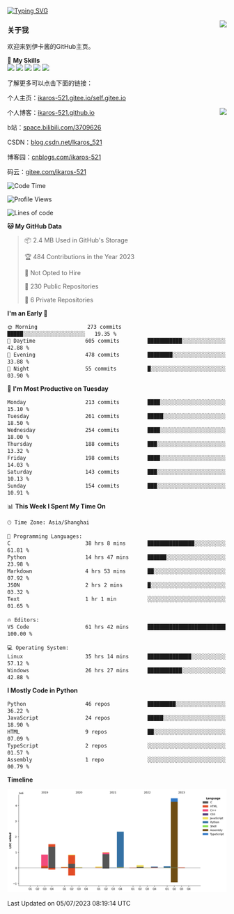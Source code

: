 [![Typing SVG](https://readme-typing-svg.herokuapp.com?size=25&duration=2500&color=8C43EA&vCenter=true&width=200&height=40&lines=Hi+Welcome+%F0%9F%91%8B%F0%9F%8F%BB;I'm+Love丶伊卡洛斯)](https://git.io/typing-svg)

<a href="#">
  <img align="right" src="https://github-readme-stats.vercel.app/api?username=Ikaros-521&count_private=true&show_icons=true&bg_color=15,f2f7fd,E0EAFC" />
</a>

### 关于我

欢迎来到伊卡酱的GitHub主页。

🌟 **My Skills**  
![](https://img.shields.io/badge/-C-A8B9CC?style=flat-square&logo=C&logoColor=fff)
![](https://img.shields.io/badge/-Python-3776AB?style=flat-square&logo=Python&logoColor=fff)
![](https://img.shields.io/badge/-JavaScript-F7DF1E?style=flat-square&logo=JavaScript&logoColor=fff)
![](https://img.shields.io/badge/-C++-00599C?style=flat-square&logo=Cpp&logoColor=fff)
![](https://img.shields.io/badge/-Linux-000000?style=flat-square&logo=Linux&logoColor=fff)

了解更多可以点击下面的链接：  

个人主页：[ikaros-521.gitee.io/self.gitee.io](https://ikaros-521.gitee.io/self.gitee.io/)  

<img align='right' src="https://github.com/Ikaros-521/Ikaros-521/assets/40910637/3a5e50bc-91dc-4aa5-b7a0-8b27ad1c2b33" height="432">

个人博客：[ikaros-521.github.io](https://ikaros-521.github.io/)  

b站：[space.bilibili.com/3709626](https://space.bilibili.com/3709626)  

CSDN：[blog.csdn.net/Ikaros_521](https://blog.csdn.net/Ikaros_521)  

博客园：[cnblogs.com/ikaros-521](https://www.cnblogs.com/ikaros-521)  

码云：[gitee.com/ikaros-521](https://gitee.com/ikaros-521)  


<!--START_SECTION:waka-->
![Code Time](http://img.shields.io/badge/Code%20Time-387%20hrs%2014%20mins-blue)

![Profile Views](http://img.shields.io/badge/Profile%20Views-37-blue)

![Lines of code](https://img.shields.io/badge/From%20Hello%20World%20I%27ve%20Written-11.6%20million%20lines%20of%20code-blue)

**🐱 My GitHub Data** 

> 📦 2.4 MB Used in GitHub's Storage 
 > 
> 🏆 484 Contributions in the Year 2023
 > 
> 🚫 Not Opted to Hire
 > 
> 📜 230 Public Repositories 
 > 
> 🔑 6 Private Repositories 
 > 
**I'm an Early 🐤** 

```text
🌞 Morning                273 commits         █████░░░░░░░░░░░░░░░░░░░░   19.35 % 
🌆 Daytime                605 commits         ███████████░░░░░░░░░░░░░░   42.88 % 
🌃 Evening                478 commits         ████████░░░░░░░░░░░░░░░░░   33.88 % 
🌙 Night                  55 commits          █░░░░░░░░░░░░░░░░░░░░░░░░   03.90 % 
```
📅 **I'm Most Productive on Tuesday** 

```text
Monday                   213 commits         ████░░░░░░░░░░░░░░░░░░░░░   15.10 % 
Tuesday                  261 commits         █████░░░░░░░░░░░░░░░░░░░░   18.50 % 
Wednesday                254 commits         ████░░░░░░░░░░░░░░░░░░░░░   18.00 % 
Thursday                 188 commits         ███░░░░░░░░░░░░░░░░░░░░░░   13.32 % 
Friday                   198 commits         ████░░░░░░░░░░░░░░░░░░░░░   14.03 % 
Saturday                 143 commits         ███░░░░░░░░░░░░░░░░░░░░░░   10.13 % 
Sunday                   154 commits         ███░░░░░░░░░░░░░░░░░░░░░░   10.91 % 
```


📊 **This Week I Spent My Time On** 

```text
🕑︎ Time Zone: Asia/Shanghai

💬 Programming Languages: 
C                        38 hrs 8 mins       ███████████████░░░░░░░░░░   61.81 % 
Python                   14 hrs 47 mins      ██████░░░░░░░░░░░░░░░░░░░   23.98 % 
Markdown                 4 hrs 53 mins       ██░░░░░░░░░░░░░░░░░░░░░░░   07.92 % 
JSON                     2 hrs 2 mins        █░░░░░░░░░░░░░░░░░░░░░░░░   03.32 % 
Text                     1 hr 1 min          ░░░░░░░░░░░░░░░░░░░░░░░░░   01.65 % 

🔥 Editors: 
VS Code                  61 hrs 42 mins      █████████████████████████   100.00 % 

💻 Operating System: 
Linux                    35 hrs 14 mins      ██████████████░░░░░░░░░░░   57.12 % 
Windows                  26 hrs 27 mins      ███████████░░░░░░░░░░░░░░   42.88 % 
```

**I Mostly Code in Python** 

```text
Python                   46 repos            █████████░░░░░░░░░░░░░░░░   36.22 % 
JavaScript               24 repos            █████░░░░░░░░░░░░░░░░░░░░   18.90 % 
HTML                     9 repos             ██░░░░░░░░░░░░░░░░░░░░░░░   07.09 % 
TypeScript               2 repos             ░░░░░░░░░░░░░░░░░░░░░░░░░   01.57 % 
Assembly                 1 repo              ░░░░░░░░░░░░░░░░░░░░░░░░░   00.79 % 
```



**Timeline**

![Lines of Code chart](https://raw.githubusercontent.com/Ikaros-521/Ikaros-521/main/assets/bar_graph.png)


 Last Updated on 05/07/2023 08:19:14 UTC
<!--END_SECTION:waka-->


<!--
**Ikaros-521/Ikaros-521** is a ✨ _special_ ✨ repository because its `README.md` (this file) appears on your GitHub profile.

Here are some ideas to get you started:

- 🔭 I’m currently working on ...
- 🌱 I’m currently learning ...
- 👯 I’m looking to collaborate on ...
- 🤔 I’m looking for help with ...
- 💬 Ask me about ...
- 📫 How to reach me: ...
- 😄 Pronouns: ...
- ⚡ Fun fact: ...
-->
